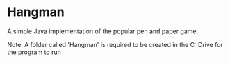 # Hangman
A simple Java implementation of the popular pen and paper game.

Note:
A folder called 'Hangman' is required to be created in the C: Drive for the program to run
